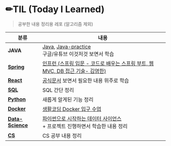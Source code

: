 # ✏TIL (Today I Learned)

> 공부한 내용 정리용 레포 (알고리즘 제외)

| 분류                               | 내용                                                         |
| ---------------------------------- | ------------------------------------------------------------ |
| **JAVA**                           | [Java](./Java), [Java-practice](./Java-practice)<br />구글/유튜브 이것저것 보면서 학습 |
| **[Spring](./Spring)**             | [인프런 (스프링 입문 - 코드로 배우는 스프링 부트, 웹 MVC, DB 접근 기술- 김영한)](https://www.inflearn.com/course/%EC%8A%A4%ED%94%84%EB%A7%81-%EC%9E%85%EB%AC%B8-%EC%8A%A4%ED%94%84%EB%A7%81%EB%B6%80%ED%8A%B8) |
| **[React](./React)**               | [공식문서](https://ko.reactjs.org/) 보면서 필요한 내용 위주로 학습 |
| **[SQL](./SQL)**                   | SQL 간단 정리                                                |
| **[Python](./Python)**             | 새롭게 알게된 기능 정리                                      |
| **[Docker](./Docker)**             | [생활코딩 Docker 입구 수업](https://www.youtube.com/watch?v=Ps8HDIAyPD0&list=PLuHgQVnccGMDeMJsGq2O-55Ymtx0IdKWf) |
| **[Data-Science](./Data-Science)** | [파이썬으로 시작하는 데이터 사이언스](https://www.boostcourse.org/ds112/joinLectures/28137)<br />+ 프로젝트 진행하면서 학습한 내용 정리 |
| **[CS](./Computer-Science)**       | CS 공부 내용 정리                                            |


